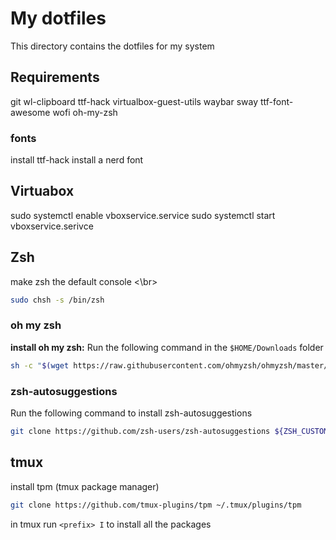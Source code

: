 # My dotfiles

This directory contains the dotfiles for my system

## Requirements
git
wl-clipboard
ttf-hack
virtualbox-guest-utils
waybar
sway
ttf-font-awesome
wofi
oh-my-zsh

### fonts
install ttf-hack
install a nerd font

## Virtuabox
sudo systemctl enable vboxservice.service
sudo systemctl start vboxservice.serivce

## Zsh
make zsh the default console <\br>
```zsh
sudo chsh -s /bin/zsh
```

### oh my zsh
**install oh my zsh:** 
Run the following command in the `$HOME/Downloads` folder
```zsh
sh -c "$(wget https://raw.githubusercontent.com/ohmyzsh/ohmyzsh/master/tools/install.sh -O -)"
```

### zsh-autosuggestions
Run the following command to install zsh-autosuggestions
```zsh
git clone https://github.com/zsh-users/zsh-autosuggestions ${ZSH_CUSTOM:-~/.oh-my-zsh/custom}/plugins/zsh-autosuggestions
```

## tmux
install tpm (tmux package manager)
```zsh
git clone https://github.com/tmux-plugins/tpm ~/.tmux/plugins/tpm
```

in tmux run `<prefix> I` to install all the packages


